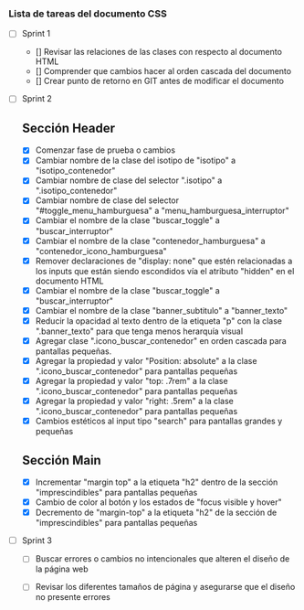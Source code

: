 ### Lista de tareas del documento CSS

- [ ] Sprint 1
  - [] Revisar las relaciones de las clases con respecto al documento HTML
  - [] Comprender que cambios hacer al orden cascada del documento
  - [] Crear punto de retorno en GIT antes de modificar el documento

- [ ] Sprint 2
	 ## Sección Header
  - [x] Comenzar fase de prueba o cambios
  - [x] Cambiar nombre de la clase del isotipo de "isotipo" a "isotipo_contenedor"
  - [x] Cambiar nombre de clase del selector ".isotipo" a ".isotipo_contenedor"
  - [x] Cambiar nombre de clase del selector "#toggle_menu_hamburguesa" a "menu_hamburguesa_interruptor"
  - [x] Cambiar el nombre de la clase "buscar_toggle" a "buscar_interruptor"
  - [x] Cambiar el nombre de la clase "contenedor_hamburguesa" a "contenedor_icono_hamburguesa"
  - [x] Remover declaraciones de "display: none" que estén relacionadas a los inputs que están siendo escondidos vía el atributo "hidden" en el documento HTML
  - [x] Cambiar el nombre de la clase "buscar_toggle" a "buscar_interruptor"
  - [x] Cambiar el nombre de la clase "banner_subtitulo" a "banner_texto"
  - [x] Reducir la opacidad al texto dentro de la etiqueta "p" con la clase ".banner_texto" para que tenga menos herarquía visual
  - [x] Agregar clase ".icono_buscar_contenedor" en orden cascada para pantallas pequeñas.
  - [x] Agregar la propiedad y valor "Position: absolute" a la clase ".icono_buscar_contenedor" para pantallas pequeñas
  - [x] Agregar la propiedad y valor "top: .7rem" a la clase ".icono_buscar_contenedor" para pantallas pequeñas
  - [x] Agregar la propiedad y valor "right: .5rem" a la clase ".icono_buscar_contenedor" para pantallas pequeñas
  - [x] Cambios estéticos al input tipo "search" para pantallas grandes y pequeñas
   ## Sección Main
  - [x] Incrementar "margin top" a la etiqueta "h2" dentro de la sección "imprescindibles" para pantallas pequeñas
  - [x] Cambio de color al botón y los estados de "focus visible y hover"
  - [x] Decremento de "margin-top" a la etiqueta "h2" de la sección de "imprescindibles" para pantallas pequeñas

- [ ] Sprint 3
  - [ ] Buscar errores o cambios no intencionales que alteren el diseño de la página web
  - [ ] Revisar los diferentes tamaños de página y asegurarse que el diseño no presente errores


